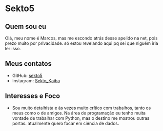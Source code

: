 # Sekto5


## Quem sou eu
Olá, meu nome é Marcos, mas me escondo atrás desse apelido na net, pois prezo muito por privacidade. só estou revelando aqui pq sei que niguém iria ler isso.


## Meus contatos
- GitHub: [sekto5](https://github.com/sekto5)
- Instagram: [Sekto_Kaiba](https://www.instagram.com/sekto_kaiba/) 



## Interesses e Foco
- Sou muito detalhista e às vezes muito crítico com trabalhos, tanto os meus como o de amigos. 
Na área de programação eu tenho muita vontade de trabalhar com Python, mas o destino me mostrou outras portas. atualmente quero focar em ciência de dados.



